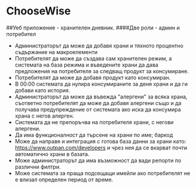 # ChooseWise
##Уеб приложение - хранителен дневник. 
####Две роли - админ и потребител
* Администраторът да може да добавя храни и тяхното процентно съдържание на макроелементи
* Потребителят да може да създава сам хранителен режим, а системата на база режима и въведените храни да
дава предложения на потребителя за следващ продукт за консумиране.
* Потребителят да може да добавя продукт като консумиран.
* В 00:00 системата да нулира консумираните за деня храни и да ги добави като история.
* Администраторът да може да въвежда "алергени" за всяка храна, съответно потребителят да може да добавя алергени също
и да получава предупреждение от системата ако иска да консумира храна с негов алерген.
* Системата да не препоръчва на потребителя храни, с негови алергени.
* Да има функционалност да търсене на храни по име; баркод
* Може да направя и интеграция с готова база данни за храни като: 
https://www.outpan.com/developers
и чрез нея да се вкарват почти автоматично храни в базата.
* Може администраторът да има възможност да вади репорти по различни филтри.
* Може системата за праща подсещащи имейли ако потребителят не е влизал определен период от време.